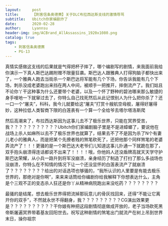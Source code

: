 ```yaml
---
layout:     post
title:      【刺客信条奥德赛】关于DLC布拉西达斯支线的激情辱骂
subtitle:   Ubitch你家编剧炸了
date:       2020-02-28
author:     Lyannsu
header-img: img/ACBrand_AllAssassins_1920x1080.png
catalog: true
tags:
    - 刺客信条奥德赛
    - PG-13
---
```



真情实感做这支线的后果就是气得把杯子摔了，哪个编剧写的剧情，来我面前我给你演示一下真人斯巴达踢附赠不限量狂袭。斯巴达人跟雅典人打得狗脑子都快出来了，一个雅典人跑去当街杀一个斯巴达将军能有几个下场，你告诉我能有几个下场，刺杀没成老婆跑出来挡在两人中间，被顺手一把推开，摔倒流产了。我们姑且不论你丫干这种事为什么还要带个老婆，以及一个怀了野种的碧池哪来那么敏捷的身手嗖地一下就窜过去了，你特么自己找死然后从此记恨别人为什么把你杀了？还一口一个“屠夫”，科科，我今儿就要给这“屠夫”打赏十艘航空母舰，屠得好屠得妙，这种拉低人类智商下限的白莲表有一个算一个全给爷去塔尔塔洛斯爬  

然后高潮来了，布拉西达斯因为这事儿去不了极乐世界，只能在冥界受苦，我？？？？？？？？？？？Ubitch你们家编剧脑子里是不是进蟑螂了，要说他在战场上杀人如麻所以去不了极乐世界也就算了，结果去不了不是因为杀了N个有妻儿老小的雅典人，而是把某个先撩者贱的煞笔砍死了，还把他那个同样煞笔的老婆弄流产了！！！更骚的是一个斯巴达大老爷们儿知道这事儿扑通一下就跪在那了，双手抱头崩溃得连话都说不出来了！！！！哦，你他妈人还没盾牌高就天天学守护斯巴达荣耀，从小兵一路升到将军没崩溃，亲身经历了制造了打扫了那么多战场也没崩溃，你特么在不知情的情况下让一个还没显怀的白莲表流产了就崩溃了？？？？？？？？给出的对话选项也够骚的，“我所认识的人里要是有能去极乐世界的，那绝对是你啊”，来来来话筒给你编剧你给我解释下你想表达什么，主角是个三观不正的变态杀人狂还是你丫从精神病院跑出来没吃药？？？？？？？？  

最骚的是结尾，想去极乐世界得把流掉那玩意儿的骨灰找回来，还得“不能让它离开你的双手”，不然就永世不得翻身，我？？？？？？？？？CG演出效果更是？？？？？？？？？？干你娘有种把这段剧情彻底做成开放的，老子当场砍死黑帝斯屠遍冥界带着基友回阳世去。祝写这种剧情的煞笔出门就流产在树上吊到世界末日，操你祖宗


